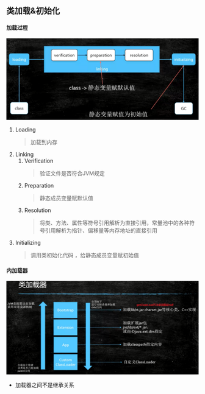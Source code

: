 ## 类加载&初始化

#### 加载过程
![jvm-class文件加载过程.jpg](../resource/jvm/jvm-class文件加载过程.jpg)
1. Loading
    > 加载到内存      
2. Linking  
    1. Verification
        > 验证文件是否符合JVM规定
    2. Preparation
        > 静态成员变量赋默认值
    3. Resolution
        > 将类、方法、属性等符号引用解析为直接引用，常量池中的各种符号引用解析为指针、偏移量等内存地址的直接引用   
3. Initializing
    > 调用类初始化代码 <clinit>，给静态成员变量赋初始值
    
#### 内加载器
![jvm-class内加载器.jpg](../resource/jvm/jvm-class内加载器.jpg)
* 加载器之间不是继承关系